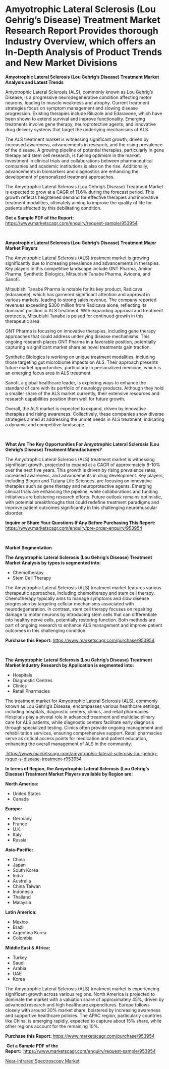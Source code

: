<p><h1>Amyotrophic Lateral Sclerosis (Lou Gehrig’s Disease) Treatment Market Research Report Provides thorough Industry Overview, which offers an In-Depth Analysis of Product Trends and New Market Divisions</h1></p><p><strong>Amyotrophic Lateral Sclerosis (Lou Gehrig’s Disease) Treatment Market Analysis and Latest Trends</strong></p>
<p><p>Amyotrophic Lateral Sclerosis (ALS), commonly known as Lou Gehrig’s Disease, is a progressive neurodegenerative condition affecting motor neurons, leading to muscle weakness and atrophy. Current treatment strategies focus on symptom management and slowing disease progression. Existing therapies include Riluzole and Edaravone, which have been shown to extend survival and improve functionality. Emerging treatments involve gene therapy, neuroprotective agents, and innovative drug delivery systems that target the underlying mechanisms of ALS.</p><p>The ALS treatment market is witnessing significant growth, driven by increased awareness, advancements in research, and the rising prevalence of the disease. A growing pipeline of potential therapies, particularly in gene therapy and stem cell research, is fueling optimism in the market. Investment in clinical trials and collaborations between pharmaceutical companies and academic institutions is also on the rise. Additionally, advancements in biomarkers and diagnostics are enhancing the development of personalized treatment approaches.</p><p>The Amyotrophic Lateral Sclerosis (Lou Gehrig’s Disease) Treatment Market is expected to grow at a CAGR of 11.6% during the forecast period. This growth reflects heightened demand for effective therapies and innovative treatment modalities, ultimately aiming to improve the quality of life for patients affected by this debilitating condition.</p></p>
<p><strong>Get a Sample PDF of the Report:&nbsp;</strong> <a href="https://www.marketscagr.com/enquiry/request-sample/953954?utm_campaign=2482&utm_medium=2&utm_source=Github&utm_content=ia&utm_term=21032025&utm_id=amyotrophic-lateral-sclerosis-lou-gehrigs-disease-treatment">https://www.marketscagr.com/enquiry/request-sample/953954</a></p>
<p>&nbsp;</p>
<p><strong>Amyotrophic Lateral Sclerosis (Lou Gehrig’s Disease) Treatment Major Market Players</strong></p>
<p><p>The Amyotrophic Lateral Sclerosis (ALS) treatment market is growing significantly due to increasing prevalence and advancements in therapies. Key players in this competitive landscape include GNT Pharma, Amkor Pharma, Synthetic Biologics, Mitsubishi Tanabe Pharma, Avicena, and Sanofi.</p><p>Mitsubishi Tanabe Pharma is notable for its key product, Radicava (edaravone), which has garnered significant attention and approval in various markets, leading to strong sales revenue. The company reported revenues exceeding $300 million from Radicava alone, reflecting its dominant position in ALS treatment. With expanding approval and treatment protocols, Mitsubishi Tanabe is poised for continued growth in this therapeutic area.</p><p>GNT Pharma is focusing on innovative therapies, including gene therapy approaches that could address underlying disease mechanisms. This ongoing research places GNT Pharma in a favorable position, potentially capturing a significant market share as novel treatments gain traction.</p><p>Synthetic Biologics is working on unique treatment modalities, including those targeting gut microbiome impacts on ALS. Their approach presents future market opportunities, particularly in personalized medicine, which is an emerging focus area in ALS treatment.</p><p>Sanofi, a global healthcare leader, is exploring ways to enhance the standard of care with its portfolio of neurology products. Although they hold a smaller share of the ALS market currently, their extensive resources and research capabilities position them well for future growth.</p><p>Overall, the ALS market is expected to expand, driven by innovative therapies and rising awareness. Collectively, these companies show diverse strategies aimed at addressing the unmet needs in ALS treatment, indicating a dynamic and competitive landscape.</p></p>
<p>&nbsp;</p>
<p><strong>What Are The Key Opportunities For Amyotrophic Lateral Sclerosis (Lou Gehrig’s Disease) Treatment Manufacturers?</strong></p>
<p><p>The Amyotrophic Lateral Sclerosis (ALS) treatment market is witnessing significant growth, projected to expand at a CAGR of approximately 8-10% over the next five years. This growth is driven by rising prevalence rates, increased awareness, and advancements in drug development. Key players, including Biogen and Tiziana Life Sciences, are focusing on innovative therapies such as gene therapy and neuroprotective agents. Emerging clinical trials are enhancing the pipeline, while collaborations and funding initiatives are bolstering research efforts. Future outlook remains optimistic, with potential breakthroughs that could redefine treatment paradigms and improve patient outcomes significantly in this challenging neuromuscular disorder.</p></p>
<p><strong>Inquire or Share Your Questions If Any Before Purchasing This Report:</strong> <a href="https://www.marketscagr.com/enquiry/pre-order-enquiry/953954?utm_campaign=2482&utm_medium=2&utm_source=Github&utm_content=ia&utm_term=21032025&utm_id=amyotrophic-lateral-sclerosis-lou-gehrigs-disease-treatment">https://www.marketscagr.com/enquiry/pre-order-enquiry/953954</a></p>
<p>&nbsp;</p>
<p><strong>Market Segmentation</strong></p>
<p><strong>The Amyotrophic Lateral Sclerosis (Lou Gehrig’s Disease) Treatment Market Analysis by types is segmented into:</strong></p>
<p><ul><li>Chemotherapy</li><li>Stem Cell Therapy</li></ul></p>
<p><p>The Amyotrophic Lateral Sclerosis (ALS) treatment market features various therapeutic approaches, including chemotherapy and stem cell therapy. Chemotherapy typically aims to manage symptoms and slow disease progression by targeting cellular mechanisms associated with neurodegeneration. In contrast, stem cell therapy focuses on repairing damage to motor neurons by introducing stem cells that can differentiate into healthy nerve cells, potentially restoring function. Both methods are part of ongoing research to enhance ALS management and improve patient outcomes in this challenging condition.</p></p>
<p><strong>Purchase this Report:&nbsp;</strong><a href="https://www.marketscagr.com/purchase/953954?utm_campaign=2482&utm_medium=2&utm_source=Github&utm_content=ia&utm_term=21032025&utm_id=amyotrophic-lateral-sclerosis-lou-gehrigs-disease-treatment">https://www.marketscagr.com/purchase/953954</a></p>
<p>&nbsp;</p>
<p><strong>The Amyotrophic Lateral Sclerosis (Lou Gehrig’s Disease) Treatment Market Industry Research by Application is segmented into:</strong></p>
<p><ul><li>Hospitals</li><li>Diagnostic Centres</li><li>Clinics</li><li>Retail Pharmacies</li></ul></p>
<p><p>The treatment market for Amyotrophic Lateral Sclerosis (ALS), commonly known as Lou Gehrig’s Disease, encompasses various healthcare settings, including hospitals, diagnostic centers, clinics, and retail pharmacies. Hospitals play a pivotal role in advanced treatment and multidisciplinary care for ALS patients, while diagnostic centers facilitate early diagnosis through specialized testing. Clinics often provide ongoing management and rehabilitation services, ensuring comprehensive support. Retail pharmacies serve as critical access points for medication and patient education, enhancing the overall management of ALS in the community.</p></p>
<p><a href="https://www.marketscagr.com/amyotrophic-lateral-sclerosis-lou-gehrig-rsquo-s-disease-treatment-r953954?utm_campaign=2482&utm_medium=2&utm_source=Github&utm_content=ia&utm_term=21032025&utm_id=amyotrophic-lateral-sclerosis-lou-gehrigs-disease-treatment">&nbsp;https://www.marketscagr.com/amyotrophic-lateral-sclerosis-lou-gehrig-rsquo-s-disease-treatment-r953954</a></p>
<p><strong>In terms of Region, the Amyotrophic Lateral Sclerosis (Lou Gehrig’s Disease) Treatment Market Players available by Region are:</strong></p>
<p>
    <p> <strong> North America: </strong>
        <ul>
            <li>United States</li>
            <li>Canada</li>
        </ul>
        </p> 
    <p> <strong> Europe: </strong>
        <ul>
            <li>Germany</li>
            <li>France</li>
            <li>U.K.</li>
            <li>Italy</li>
            <li>Russia</li>
        </ul>
        </p> 
    <p> <strong> Asia-Pacific: </strong>
        <ul>
            <li>China</li>
            <li>Japan</li>
            <li>South Korea</li>
            <li>India</li>
            <li>Australia</li>
            <li>China Taiwan</li>
            <li>Indonesia</li>
            <li>Thailand</li>
            <li>Malaysia</li>
        </ul>
        </p> 
    <p> <strong> Latin America: </strong>
        <ul>
            <li>Mexico</li>
            <li>Brazil</li>
            <li>Argentina Korea</li>
            <li>Colombia</li>
        </ul>
        </p> 
    <p> <strong> Middle East & Africa: </strong>
        <ul>
            <li>Turkey</li>
            <li>Saudi</li>
            <li>Arabia</li>
            <li>UAE</li>
            <li>Korea</li>
        </ul>
    </p>
    </p>
<p><p>The Amyotrophic Lateral Sclerosis (ALS) treatment market is experiencing significant growth across various regions. North America is projected to dominate the market with a valuation share of approximately 45%, driven by advanced research and high healthcare expenditures. Europe follows closely with around 30% market share, bolstered by increasing awareness and supportive healthcare policies. The APAC region, particularly countries like China, is emerging rapidly, expected to capture about 15% share, while other regions account for the remaining 10%.</p></p>
<p><strong>Purchase this Report: </strong><a href="https://www.marketscagr.com/purchase/953954?utm_campaign=2482&utm_medium=2&utm_source=Github&utm_content=ia&utm_term=21032025&utm_id=amyotrophic-lateral-sclerosis-lou-gehrigs-disease-treatment">https://www.marketscagr.com/purchase/953954</a></p>
<p>&nbsp;<strong>Get a Sample PDF of the Report:&nbsp;&nbsp;</strong><a href="https://www.marketscagr.com/enquiry/request-sample/953954?utm_campaign=2482&utm_medium=2&utm_source=Github&utm_content=ia&utm_term=21032025&utm_id=amyotrophic-lateral-sclerosis-lou-gehrigs-disease-treatment">https://www.marketscagr.com/enquiry/request-sample/953954</a></p>
<p><strong></strong></p>
<p><p><a href="https://github.com/akaalahk/Market-Research-Report-List-1/blob/main/near-infrared-spectroscopy-market.md?utm_campaign=2482&utm_medium=2&utm_source=Github&utm_content=ia&utm_term=21032025&utm_id=amyotrophic-lateral-sclerosis-lou-gehrigs-disease-treatment">Near-infrared Spectroscopy Market</a></p></p>